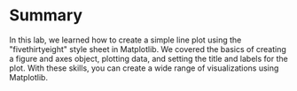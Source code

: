 # Summary

In this lab, we learned how to create a simple line plot using the "fivethirtyeight" style sheet in Matplotlib. We covered the basics of creating a figure and axes object, plotting data, and setting the title and labels for the plot. With these skills, you can create a wide range of visualizations using Matplotlib.
